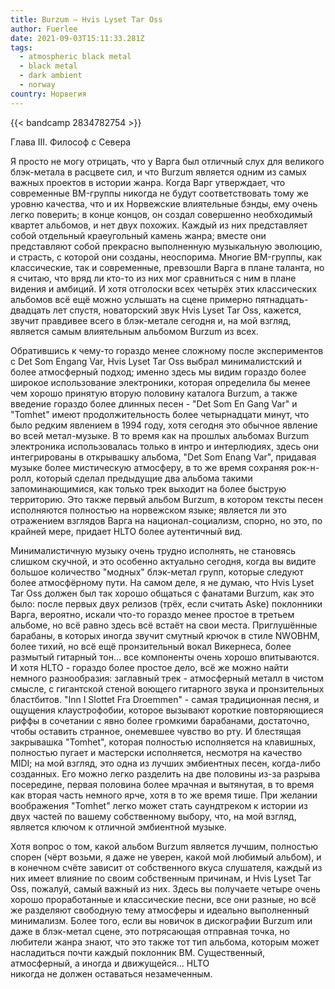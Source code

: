 ```yaml
---
title: Burzum — Hvis Lyset Tar Oss
author: Fuerlee
date: 2021-09-03T15:11:33.281Z
tags:
  - atmospheric black metal
  - black metal
  - dark ambient
  - norway
country: Норвегия
---
```

{{< bandcamp 2834782754 >}}

Глава III. Философ с Севера



Я просто не могу отрицать, что у Варга был отличный слух для великого блэк-метала в расцвете сил, и что Burzum является одним из самых важных проектов в истории жанра. Когда Варг утверждает, что современные BM-группы никогда не будут соответствовать тому же уровню качества, что и их Норвежские влиятельные бэнды, ему очень легко поверить; в конце концов, он создал совершенно необходимый квартет альбомов, и нет двух похожих. Каждый из них представляет собой отдельный краеугольный камень жанра; вместе они представляют собой прекрасно выполненную музыкальную эволюцию, и страсть, с которой они созданы, неоспорима. Многие BM-группы, как классические, так и современные, превзошли Варга в плане таланта, но я считаю, что вряд ли кто-то из них мог сравниться с ним в плане видения и амбиций. И хотя отголоски всех четырёх этих классических альбомов всё ещё можно услышать на сцене примерно пятнадцать-двадцать лет спустя, новаторский звук Hvis Lyset Tar Oss, кажется, звучит правдивее всего в блэк-метале сегодня и, на мой взгляд, является самым влиятельным альбомом Burzum из всех.



Обратившись к чему-то гораздо менее сложному после экспериментов с Det Som Engang Var, Hvis Lyset Tar Oss выбрал минималистский и более атмосферный подход; именно здесь мы видим гораздо более широкое использование электроники, которая определила бы менее чем хорошо принятую вторую половину каталога Burzum, а также введение гораздо более длинных песен - "Det Som En Gang Var" и "Tomhet" имеют продолжительность более четырнадцати минут, что было редким явлением в 1994 году, хотя сегодня это обычное явление во всей метал-музыке. В то время как на прошлых альбомах Burzum электроника использовалась только в интро и интерлюдиях, здесь они интегрированы в открывашку альбома, "Det Som Enang Var", придавая музыке более мистическую атмосферу, в то же время сохраняя рок-н-ролл, который сделал предыдущие два альбома такими запоминающимися, как только трек выходит на более быструю территорию. Это также первый альбом Burzum, в котором тексты песен исполняются полностью на норвежском языке; является ли это отражением взглядов Варга на национал-социализм, спорно, но это, по крайней мере, придает HLTO более аутентичный вид.



Минималистичную музыку очень трудно исполнять, не становясь слишком скучной, и это особенно актуально сегодня, когда вы видите большое количество "модных" блэк-метал групп, которые следуют более атмосфёрному пути. На самом деле, я не думаю, что Hvis Lyset Tar Oss должен был так хорошо общаться с фанатами Burzum, как это было: после первых двух релизов (трёх, если считать Aske) поклонники Варга, вероятно, искали что-то гораздо менее простое в третьем альбоме, но всё равно здесь всё встаёт на свои места. Приглушённые барабаны, в которых иногда звучит смутный крючок в стиле NWOBHM, более тихий, но всё ещё пронзительный вокал Викернеса, более размытый гитарный тон… все компоненты очень хорошо впитываются. И хотя HLTO - гораздо более простое дело, всё же можно найти немного разнообразия: заглавный трек - атмосферный металл в чистом смысле, с гигантской стеной воющего гитарного звука и пронзительных бластбитов. "Inn I Slottet Fra Droemmen" - самая традиционная песня, и ощущения клаустрофобии, которое вызывают короткие повторяющиеся риффы в сочетании с явно более громкими барабанами, достаточно, чтобы оставить странное, онемевшее чувство во рту. И блестящая закрывашка "Tomhet", которая полностью исполняется на клавишных, полностью пугает и мастерски исполняется, несмотря на качество MIDI; на мой взгляд, это одна из лучших эмбиентных песен, когда-либо созданных. Его можно легко разделить на две половины из-за разрыва посередине, первая половина более мрачная и вытянутая, в то время как вторая часть немного ярче, хотя в то же время тише. При желании воображения "Tomhet" легко может стать саундтреком к истории из двух частей по вашему собственному выбору, что, на мой взгляд, является ключом к отличной эмбиентной музыке.



Хотя вопрос о том, какой альбом Burzum является лучшим, полностью спорен (чёрт возьми, я даже не уверен, какой мой любимый альбом), и в конечном счёте зависит от собственного вкуса слушателя, каждый из них имеет влияние по своим собственным причинам, и Hvis Lyset Tar Oss, пожалуй, самый важный из них. Здесь вы получаете четыре очень хорошо проработанные и классические песни, все они разные, но всё же разделяют свободную тему атмосферы и идеально выполненный минимализм. Более того, если вы новичок в дискографии Burzum или даже в блэк-метал сцене, это потрясающая отправная точка, но любители жанра знают, что это также тот тип альбома, которым может насладиться почти каждый поклонник BM. Существенный, атмосферный, а иногда и движущейся… HLTO никогда не должен оставаться незамеченным.